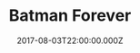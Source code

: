 ---
title: "Batman Forever"
year: 1995
date: 2017-08-03T22:00:00.000Z
permalink: /almanac/movies/2017-08-03-batman-forever/index.html
rating: 2
---